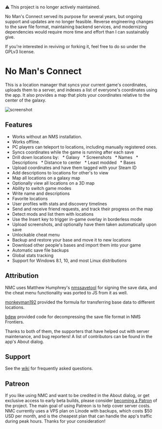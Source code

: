 ⚠️ This project is no longer actively maintained.

No Man's Connect served its purpose for several years, but ongoing support and updates are no longer feasible. Reverse engineering changes to the save file format, maintaining backend services, and modernizing dependencies would require more time and effort than I can sustainably give.

If you're interested in reviving or forking it, feel free to do so under the GPLv3 license.

# No Man's Connect

This is a location manager that syncs your current game's coordinates, uploads them to a server, and indexes a list of everyone's coordinates using the app. It also provides a map that plots your coordinates relative to the center of the galaxy.

![screenshot](https://github.com/jaszhix/NoMansConnect/raw/master/screenshot.png)

## Features

* Works without an NMS installation.
* Works offline.
* PC players can teleport to locations, including manually registered ones.
* Syncs coordinates while the game is running after each save
* Drill down locations by:
  * Galaxy
  * Screenshots
  * Names
  * Descriptions
  * Distance to center
  * Least modded
  * Bases
* Upload coordinates and have them tagged with your Steam ID
* Add descriptions to locations for other's to view
* Map all locations on a galaxy map
* Optionally view all locations on a 3D map
* Ability to switch game modes
* Write name and descriptions
* Favorite locations
* User profiles with stats and discovery timelines
* Send and receive friend requests, and track their progress on the map
* Detect mods and list them with locations
* Use the Insert key to trigger in-game overlay in borderless mode
* Upload screenshots, and optionally have them taken automatically upon save
* Unlockable cheat menu
* Backup and restore your base and move it to new locations
* Download other people's bases and import them into your game
* Automatic save file backups
* Global stats tracking
* Support for Windows 8.1, 10, and most Linux distributions

## Attribution

NMC uses Matthew Humphrey's [nmssavetool](https://github.com/matthew-humphrey/nmssavetool) for signing the save data, and the cheat menu functionality was ported to JS from it as well.

[monkeyman192](https://github.com/monkeyman192) provided the formula for transferring base data to different locations.

[bdew](https://github.com/bdew) provided code for decompressing the save file format in NMS Frontiers.

Thanks to both of them, the supporters that have helped out with server maintenance, and bug reporters! A list of contributors can be found in the app's About dialog.

## Support

See the [wiki](https://github.com/jaszhix/NoMansConnect/wiki) for frequently asked questions.

## Patreon

If you like using NMC and want to be credited in the About dialog, or get exclusive access to early beta builds, please consider [becoming a Patron](https://www.patreon.com/jaszhix) of the project. The main goal of using Patreon is to help cover server costs. NMC currently uses a VPS plan on Linode with backups, which costs $50 USD per month, and is the cheapest plan that can handle the app's traffic during peak hours. Thanks for your consideration!
